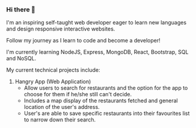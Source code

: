 ### Hi there 👋

I'm an inspiring self-taught web developer eager to learn new languages and design responsive interactive websites.

Follow my journey as I learn to code and become a developer!

I'm currently learning NodeJS, Express, MongoDB, React, Bootstrap, SQL and NoSQL.

My current technical projects include:
   1) Hangry App (Web Application)
       - Allow users to search for restaurants and the option for the app to choose for them if he/she still can't decide.
       - Includes a map display of the restaurants fetched and general location of the user's address.
       - User's are able to save specific restaurants into their favourites list to narrow down their search. 
 
<!--
**askchu/askchu** is a ✨ _special_ ✨ repository because its `README.md` (this file) appears on your GitHub profile.

Here are some ideas to get you started:

- 🔭 I’m currently working on ...
- 🌱 I’m currently learning ...
- 👯 I’m looking to collaborate on ...
- 🤔 I’m looking for help with ...
- 💬 Ask me about ...
- 📫 How to reach me: ...
- 😄 Pronouns: ...
- ⚡ Fun fact: ...
-->
